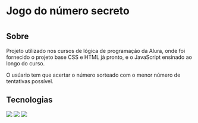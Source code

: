<h1>Jogo do número secreto<h1>

<h2> Sobre</h2>
<p>Projeto utilizado nos cursos de lógica de programação da Alura, onde foi fornecido o projeto base CSS e HTML já pronto, e o JavaScript ensinado ao longo do curso.</p>
<p>O usúario tem que acertar o número sorteado com o menor número de tentativas possível.</p>

## Tecnologias
<div>
  <img src="https://img.shields.io/badge/HTML-239120?style-for-the-badge&logo-html5&logoColor=white">
  <img src="https://img.shields.io/badge/CSS-239120?style-for-the-badge&logo-css3&logoColor=white">
  <img src="https://img.shields.io/badge/JavaScript-F7DF1E?style-for-the-badge&logo-javascript&logoColor=black">
</div>
